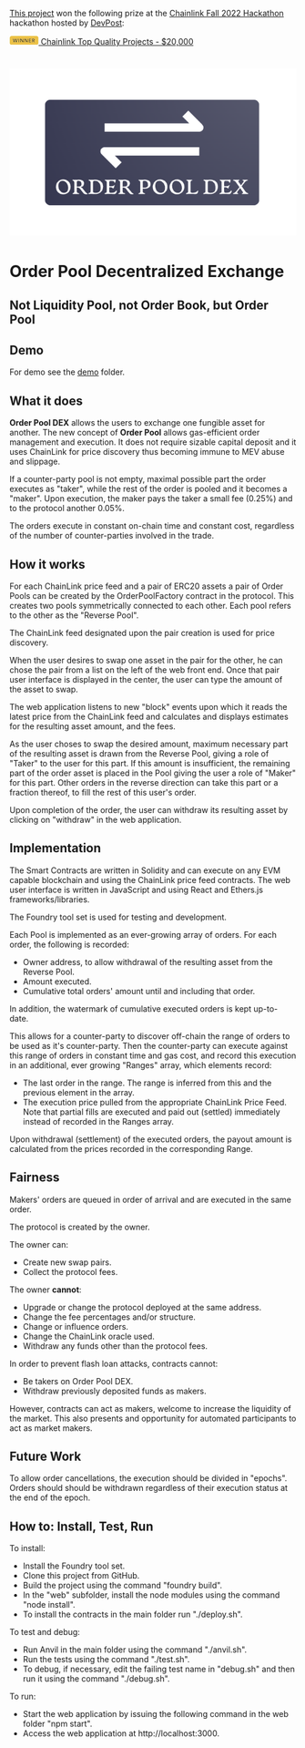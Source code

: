 [This project](https://devpost.com/software/order-pool-dex) won the following prize at the [Chainlink Fall 2022 Hackathon](https://chain.link/hackathon) hackathon hosted by [DevPost](https://chainlinkfall2022.devpost.com):

[![WINNER](doc/WINNER.png) Chainlink Top Quality Projects - $20,000](https://devpost.com/software/order-pool-dex)

# ![Order Pool DEX](doc/OrderPoolDEX-logo.png) 
# Order Pool Decentralized Exchange
## Not Liquidity Pool, not Order Book, but Order Pool

## Demo

For demo see the [demo](/demo/READMR.md) folder.

## What it does
**Order Pool DEX** allows the users to exchange one fungible asset for another.
The new concept of **Order Pool** allows gas-efficient order management and execution. It does not require sizable capital deposit and it uses ChainLink for price discovery thus becoming immune to MEV abuse and slippage.

If a counter-party pool is not empty, maximal possible part the order executes as "taker", while the rest of the order is pooled and it becomes a "maker". Upon execution, the maker pays the taker a small fee (0.25%) and to the protocol another 0.05%. 

The orders execute in constant on-chain time and constant cost, regardless of the number of counter-parties involved in the trade.

## How it works

For each ChainLink price feed and a pair of ERC20 assets a pair of Order Pools can be created by the OrderPoolFactory contract in the protocol. This creates two pools symmetrically connected to each other. Each pool refers to the other as the "Reverse Pool".

The ChainLink feed designated upon the pair creation is used for price discovery. 

When the user desires to swap one asset in the pair for the other, he can chose the pair from a list on the left of the web front end. Once that pair user interface is displayed in the center, the user can type the amount of the asset to swap. 

The web application listens to new "block" events upon which it reads the latest price from the ChainLink feed and calculates and displays estimates for the resulting asset amount, and the fees.

As the user choses to swap the desired amount, maximum necessary part of the resulting asset is drawn from the Reverse Pool, giving a role of "Taker" to the user for this part. If this amount is insufficient, the remaining part of the order asset is placed in the Pool giving the user a role of "Maker" for this part. Other orders in the reverse direction can take this part or a fraction thereof, to fill the rest of this user's order.

Upon completion of the order, the user can withdraw its resulting asset by clicking on "withdraw" in the web application.

## Implementation

The Smart Contracts are written in Solidity and can execute on any EVM capable blockchain and using the ChainLink price feed contracts. The web user interface is written in JavaScript and using React and Ethers.js frameworks/libraries.

The Foundry tool set is used for testing and development.

Each Pool is implemented as an ever-growing array of orders. For each order, the following is recorded:
- Owner address, to allow withdrawal of the resulting asset from the Reverse Pool.
- Amount executed.
- Cumulative total orders' amount until and including that order.

In addition, the watermark of cumulative executed orders is kept up-to-date.

This allows for a counter-party to discover off-chain the range of orders to be used as it's counter-party. Then the counter-party can execute against this range of orders in constant time and gas cost, and record this execution in an additional, ever growing "Ranges" array, which elements record:
- The last order in the range. The range is inferred from this and the previous element in the array.
- The execution price pulled from the appropriate ChainLink Price Feed.
Note that partial fills are executed and paid out (settled) immediately instead of recorded in the Ranges array.

Upon withdrawal (settlement) of the executed orders, the payout amount is calculated from the prices recorded in the corresponding Range.

## Fairness

Makers' orders are queued in order of arrival and are executed in the same order.

The protocol is created by the owner.

The owner can:
- Create new swap pairs.
- Collect the protocol fees.

The owner **cannot**:
- Upgrade or change the protocol deployed at the same address.
- Change the fee percentages and/or structure.
- Change or influence orders.
- Change the ChainLink oracle used.
- Withdraw any funds other than the protocol fees.

In order to prevent flash loan attacks, contracts cannot:
- Be takers on Order Pool DEX.
- Withdraw previously deposited funds as makers.

However, contracts can act as makers, welcome to increase the liquidity of the market. This also presents and opportunity for automated participants to act as market makers.

## Future Work

To allow order cancellations, the execution should be divided in "epochs". Orders should should be withdrawn regardless of their execution status at the end of the epoch. 

## How to: Install, Test, Run

To install:
- Install the Foundry tool set.
- Clone this project from GitHub.
- Build the project using the command "foundry build".
- In the "web" subfolder, install the node modules using the command "node install".
- To install the contracts in the main folder run "./deploy.sh". 

To test and debug:
- Run Anvil in the main folder using the command "./anvil.sh".
- Run the tests using the command "./test.sh".
- To debug, if necessary, edit the failing test name in "debug.sh" and then run it using the command "./debug.sh".

To run:
- Start the web application by issuing the following command in the web folder "npm start". 
- Access the web application at http://localhost:3000.
